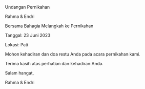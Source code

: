 Undangan Pernikahan

Rahma & Endri

Bersama Bahagia Melangkah ke Pernikahan

Tanggal: 23 Juni 2023

Lokasi: Pati

Mohon kehadiran dan doa restu Anda pada acara pernikahan kami.

Terima kasih atas perhatian dan kehadiran Anda.

Salam hangat,

Rahma & Endri